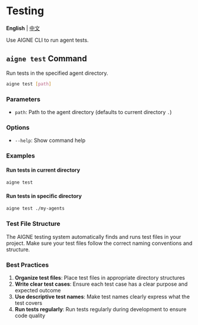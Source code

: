 # Testing

**English** | [中文](test.zh.md)

Use AIGNE CLI to run agent tests.

## `aigne test` Command

Run tests in the specified agent directory.

```bash
aigne test [path]
```

### Parameters

* `path`: Path to the agent directory (defaults to current directory `.`)

### Options

* `--help`: Show command help

### Examples

#### Run tests in current directory

```bash
aigne test
```

#### Run tests in specific directory

```bash
aigne test ./my-agents
```

### Test File Structure

The AIGNE testing system automatically finds and runs test files in your project. Make sure your test files follow the correct naming conventions and structure.

### Best Practices

1. **Organize test files**: Place test files in appropriate directory structures
2. **Write clear test cases**: Ensure each test case has a clear purpose and expected outcome
3. **Use descriptive test names**: Make test names clearly express what the test covers
4. **Run tests regularly**: Run tests regularly during development to ensure code quality
